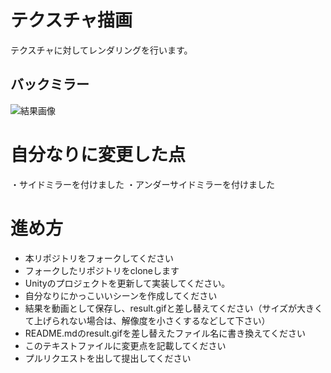 # テクスチャ描画
テクスチャに対してレンダリングを行います。

## バックミラー
![結果画像](result.gif)

# 自分なりに変更した点
・サイドミラーを付けました
・アンダーサイドミラーを付けました


# 進め方

- 本リポジトリをフォークしてください
- フォークしたリポジトリをcloneします
- Unityのプロジェクトを更新して実装してください。
- 自分なりにかっこいいシーンを作成してください
- 結果を動画として保存し、result.gifと差し替えてください（サイズが大きくて上げられない場合は、解像度を小さくするなどして下さい）
- README.mdのresult.gifを差し替えたファイル名に書き換えてください
- このテキストファイルに変更点を記載してください
- プルリクエストを出して提出してください
